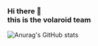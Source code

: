 ### Hi there 👋 <br> this is the volaroid team

![Anurag's GitHub stats](https://github-readme-stats.vercel.app/api?username=anuraghazra&show_icons=true&theme=radical)
<!--
**mrmacaroni2/mrmacaroni2** is a ✨ _special_ ✨ repository because its `README.md` (this file) appears on your GitHub profile.

Here are some ideas to get you started:

- 🔭 I’m currently working on ...
- 🌱 I’m currently learning ...
- 👯 I’m looking to collaborate on ...
- 🤔 I’m looking for help with ...
- 💬 Ask me about ...
- 📫 How to reach me: ...
- 😄 Pronouns: ...
- ⚡ Fun fact: ...
-->
